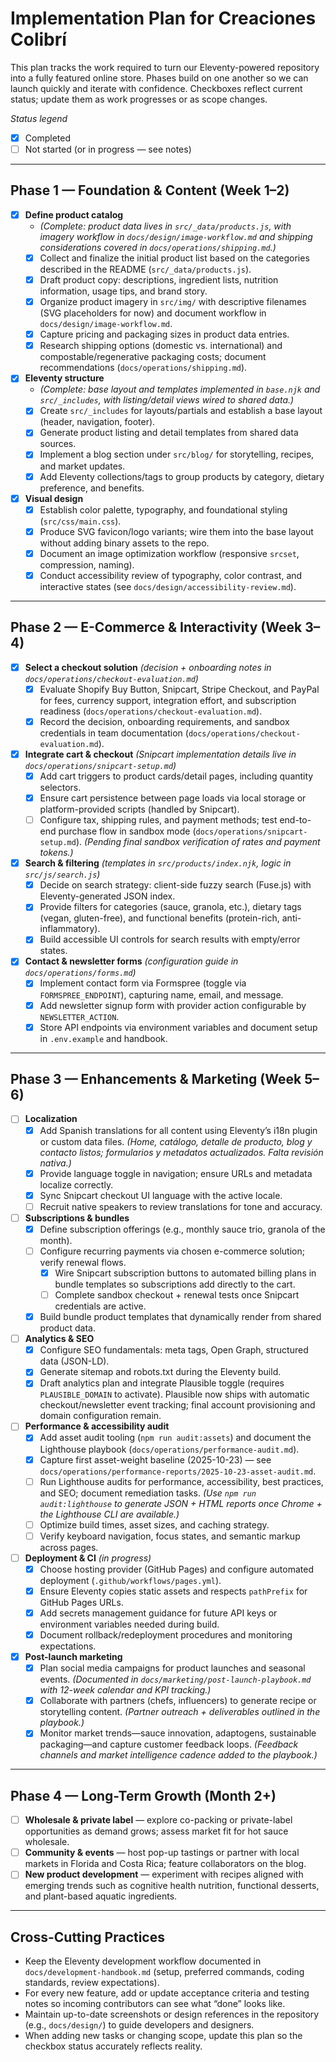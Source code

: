 # Implementation Plan for Creaciones Colibrí

This plan tracks the work required to turn our Eleventy-powered repository into a fully featured online store. Phases build on one another so we can launch quickly and iterate with confidence. Checkboxes reflect current status; update them as work progresses or as scope changes.

_Status legend_

- [x] Completed
- [ ] Not started (or in progress — see notes)

---

## Phase 1 — Foundation & Content (Week 1–2)

- [x] **Define product catalog**
  - _(Complete: product data lives in `src/_data/products.js`, with imagery workflow in `docs/design/image-workflow.md` and shipping considerations covered in `docs/operations/shipping.md`.)_
  - [x] Collect and finalize the initial product list based on the categories described in the README (`src/_data/products.js`).
  - [x] Draft product copy: descriptions, ingredient lists, nutrition information, usage tips, and brand story.
  - [x] Organize product imagery in `src/img/` with descriptive filenames (SVG placeholders for now) and document workflow in `docs/design/image-workflow.md`.
  - [x] Capture pricing and packaging sizes in product data entries.
  - [x] Research shipping options (domestic vs. international) and compostable/regenerative packaging costs; document recommendations (`docs/operations/shipping.md`).

- [x] **Eleventy structure**
  - _(Complete: base layout and templates implemented in `base.njk` and `src/_includes`, with listing/detail views wired to shared data.)_
  - [x] Create `src/_includes` for layouts/partials and establish a base layout (header, navigation, footer).
  - [x] Generate product listing and detail templates from shared data sources.
  - [x] Implement a blog section under `src/blog/` for storytelling, recipes, and market updates.
  - [x] Add Eleventy collections/tags to group products by category, dietary preference, and benefits.

- [x] **Visual design**
  - [x] Establish color palette, typography, and foundational styling (`src/css/main.css`).
  - [x] Produce SVG favicon/logo variants; wire them into the base layout without adding binary assets to the repo.
  - [x] Document an image optimization workflow (responsive `srcset`, compression, naming).
  - [x] Conduct accessibility review of typography, color contrast, and interactive states (see `docs/design/accessibility-review.md`).

---

## Phase 2 — E-Commerce & Interactivity (Week 3–4)

- [x] **Select a checkout solution** _(decision + onboarding notes in `docs/operations/checkout-evaluation.md`)_
  - [x] Evaluate Shopify Buy Button, Snipcart, Stripe Checkout, and PayPal for fees, currency support, integration effort, and subscription readiness (`docs/operations/checkout-evaluation.md`).
  - [x] Record the decision, onboarding requirements, and sandbox credentials in team documentation (`docs/operations/checkout-evaluation.md`).

- [x] **Integrate cart & checkout** _(Snipcart implementation details live in `docs/operations/snipcart-setup.md`)_
  - [x] Add cart triggers to product cards/detail pages, including quantity selectors.
  - [x] Ensure cart persistence between page loads via local storage or platform-provided scripts (handled by Snipcart).
  - [ ] Configure tax, shipping rules, and payment methods; test end-to-end purchase flow in sandbox mode (`docs/operations/snipcart-setup.md`). _(Pending final sandbox verification of rates and payment tokens.)_

- [x] **Search & filtering** _(templates in `src/products/index.njk`, logic in `src/js/search.js`)_
  - [x] Decide on search strategy: client-side fuzzy search (Fuse.js) with Eleventy-generated JSON index.
  - [x] Provide filters for categories (sauce, granola, etc.), dietary tags (vegan, gluten-free), and functional benefits (protein-rich, anti-inflammatory).
  - [x] Build accessible UI controls for search results with empty/error states.

- [x] **Contact & newsletter forms** _(configuration guide in `docs/operations/forms.md`)_
  - [x] Implement contact form via Formspree (toggle via `FORMSPREE_ENDPOINT`), capturing name, email, and message.
  - [x] Add newsletter signup form with provider action configurable by `NEWSLETTER_ACTION`.
  - [x] Store API endpoints via environment variables and document setup in `.env.example` and handbook.

---

## Phase 3 — Enhancements & Marketing (Week 5–6)

- [ ] **Localization**
  - [x] Add Spanish translations for all content using Eleventy’s i18n plugin or custom data files. _(Home, catálogo, detalle de producto, blog y contacto listos; formularios y metadatos actualizados. Falta revisión nativa.)_
  - [x] Provide language toggle in navigation; ensure URLs and metadata localize correctly.
  - [x] Sync Snipcart checkout UI language with the active locale.
  - [ ] Recruit native speakers to review translations for tone and accuracy.

- [ ] **Subscriptions & bundles**
  - [x] Define subscription offerings (e.g., monthly sauce trio, granola of the month).
  - [ ] Configure recurring payments via chosen e-commerce solution; verify renewal flows.
    - [x] Wire Snipcart subscription buttons to automated billing plans in bundle templates so subscriptions add directly to the cart.
    - [ ] Complete sandbox checkout + renewal tests once Snipcart credentials are active.
  - [x] Build bundle product templates that dynamically render from shared product data.

- [ ] **Analytics & SEO**
  - [x] Configure SEO fundamentals: meta tags, Open Graph, structured data (JSON-LD).
  - [x] Generate sitemap and robots.txt during the Eleventy build.
  - [x] Draft analytics plan and integrate Plausible toggle (requires `PLAUSIBLE_DOMAIN` to activate). Plausible now ships with automatic checkout/newsletter event tracking; final account provisioning and domain configuration remain.

- [ ] **Performance & accessibility audit**
  - [x] Add asset audit tooling (`npm run audit:assets`) and document the Lighthouse playbook (`docs/operations/performance-audit.md`).
  - [x] Capture first asset-weight baseline (2025-10-23) — see `docs/operations/performance-reports/2025-10-23-asset-audit.md`.
  - [ ] Run Lighthouse audits for performance, accessibility, best practices, and SEO; document remediation tasks. _(Use `npm run audit:lighthouse` to generate JSON + HTML reports once Chrome + the Lighthouse CLI are available.)_
  - [ ] Optimize build times, asset sizes, and caching strategy.
  - [ ] Verify keyboard navigation, focus states, and semantic markup across pages.

- [ ] **Deployment & CI** _(in progress)_
  - [x] Choose hosting provider (GitHub Pages) and configure automated deployment (`.github/workflows/pages.yml`).
  - [x] Ensure Eleventy copies static assets and respects `pathPrefix` for GitHub Pages URLs.
  - [x] Add secrets management guidance for future API keys or environment variables needed during build.
  - [x] Document rollback/redeployment procedures and monitoring expectations.

- [x] **Post-launch marketing**
  - [x] Plan social media campaigns for product launches and seasonal events. _(Documented in `docs/marketing/post-launch-playbook.md` with 12-week calendar and KPI tracking.)_
  - [x] Collaborate with partners (chefs, influencers) to generate recipe or storytelling content. _(Partner outreach + deliverables outlined in the playbook.)_
  - [x] Monitor market trends—sauce innovation, adaptogens, sustainable packaging—and capture customer feedback loops. _(Feedback channels and market intelligence cadence added to the playbook.)_

---

## Phase 4 — Long-Term Growth (Month 2+)

- [ ] **Wholesale & private label** — explore co-packing or private-label opportunities as demand grows; assess market fit for hot sauce wholesale.
- [ ] **Community & events** — host pop-up tastings or partner with local markets in Florida and Costa Rica; feature collaborators on the blog.
- [ ] **New product development** — experiment with recipes aligned with emerging trends such as cognitive health nutrition, functional desserts, and plant-based aquatic ingredients.

---

## Cross-Cutting Practices

- Keep the Eleventy development workflow documented in `docs/development-handbook.md` (setup, preferred commands, coding standards, review expectations).
- For every new feature, add or update acceptance criteria and testing notes so incoming contributors can see what “done” looks like.
- Maintain up-to-date screenshots or design references in the repository (e.g., `docs/design/`) to guide developers and designers.
- When adding new tasks or changing scope, update this plan so the checkbox status accurately reflects reality.
